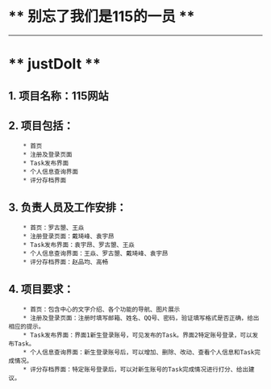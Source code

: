 # ** 别忘了我们是115的一员 **
   
----
   
# ** justDoIt **
   
## 1. 项目名称：115网站
   
## 2. 项目包括：   
   
		* 首页
		* 注册及登录页面
		* Task发布界面 
		* 个人信息查询界面
		* 评分存档界面
## 3. 负责人员及工作安排：
      
		* 首页：罗古曌、王焱
		* 注册登录页面：戴琦峰、袁宇昂
		* Task发布界面：袁宇昂、罗古曌、王焱
		* 个人信息查询界面：王焱、罗古曌、戴琦峰、袁宇昂
		* 评分存档界面：赵品均、高畅
## 4. 项目要求：
   
		* 首页：包含中心的文字介绍、各个功能的导航、图片展示
		* 注册及登录页面：注册时填写邮箱、姓名、QQ号、密码，验证填写格式是否正确，给出相应的提示。
		* Task发布界面：界面1新生登录账号，可见发布的Task。界面2特定账号登录，可以发布Task。
		* 个人信息查询界面：新生登录账号后，可以增加、删除、改动、查看个人信息和Task完成情况。
		* 评分存档界面：特定账号登录后，可以对新生账号的Task完成情况进行打分、给出建议。
